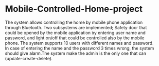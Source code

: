 # Mobile-Controlled-Home-project
The system allows controlling the home by mobile phone application through Bluetooth. Two subsystems are implemented; Safety door that could be opened by   the mobile application by entering user name and password, and light on/off that could be controlled also by the mobile phone. The system supports 10 users with different names and   password. In case of entering the name and the password 3 times wrong, the system should give alarm.The system make the admin is the only one that can (update-create-delete).
